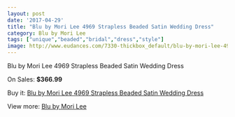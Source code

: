 ```yaml
---
layout: post
date: '2017-04-29'
title: "Blu by Mori Lee 4969 Strapless Beaded Satin Wedding Dress"
category: Blu by Mori Lee
tags: ["unique","beaded","bridal","dress","style"]
image: http://www.eudances.com/7330-thickbox_default/blu-by-mori-lee-4969-strapless-beaded-satin-wedding-dress.jpg
---
```

Blu by Mori Lee 4969 Strapless Beaded Satin Wedding Dress

On Sales: **$366.99**
<a href="https://www.eudances.com/en/blu-by-mori-lee/2634-blu-by-mori-lee-4969-strapless-beaded-satin-wedding-dress.html"><amp-img layout="responsive" width="600" height="600" src="//www.eudances.com/7330-thickbox_default/blu-by-mori-lee-4969-strapless-beaded-satin-wedding-dress.jpg" alt="Blu by Mori Lee 4969 Strapless Beaded Satin Wedding Dress 0" /></a>
<a href="https://www.eudances.com/en/blu-by-mori-lee/2634-blu-by-mori-lee-4969-strapless-beaded-satin-wedding-dress.html"><amp-img layout="responsive" width="600" height="600" src="//www.eudances.com/7334-thickbox_default/blu-by-mori-lee-4969-strapless-beaded-satin-wedding-dress.jpg" alt="Blu by Mori Lee 4969 Strapless Beaded Satin Wedding Dress 1" /></a>
<a href="https://www.eudances.com/en/blu-by-mori-lee/2634-blu-by-mori-lee-4969-strapless-beaded-satin-wedding-dress.html"><amp-img layout="responsive" width="600" height="600" src="//www.eudances.com/7333-thickbox_default/blu-by-mori-lee-4969-strapless-beaded-satin-wedding-dress.jpg" alt="Blu by Mori Lee 4969 Strapless Beaded Satin Wedding Dress 2" /></a>
<a href="https://www.eudances.com/en/blu-by-mori-lee/2634-blu-by-mori-lee-4969-strapless-beaded-satin-wedding-dress.html"><amp-img layout="responsive" width="600" height="600" src="//www.eudances.com/7332-thickbox_default/blu-by-mori-lee-4969-strapless-beaded-satin-wedding-dress.jpg" alt="Blu by Mori Lee 4969 Strapless Beaded Satin Wedding Dress 3" /></a>
<a href="https://www.eudances.com/en/blu-by-mori-lee/2634-blu-by-mori-lee-4969-strapless-beaded-satin-wedding-dress.html"><amp-img layout="responsive" width="600" height="600" src="//www.eudances.com/7331-thickbox_default/blu-by-mori-lee-4969-strapless-beaded-satin-wedding-dress.jpg" alt="Blu by Mori Lee 4969 Strapless Beaded Satin Wedding Dress 4" /></a>

Buy it: [Blu by Mori Lee 4969 Strapless Beaded Satin Wedding Dress](https://www.eudances.com/en/blu-by-mori-lee/2634-blu-by-mori-lee-4969-strapless-beaded-satin-wedding-dress.html "Blu by Mori Lee 4969 Strapless Beaded Satin Wedding Dress")

View more: [Blu by Mori Lee](https://www.eudances.com/en/39-blu-by-mori-lee "Blu by Mori Lee")